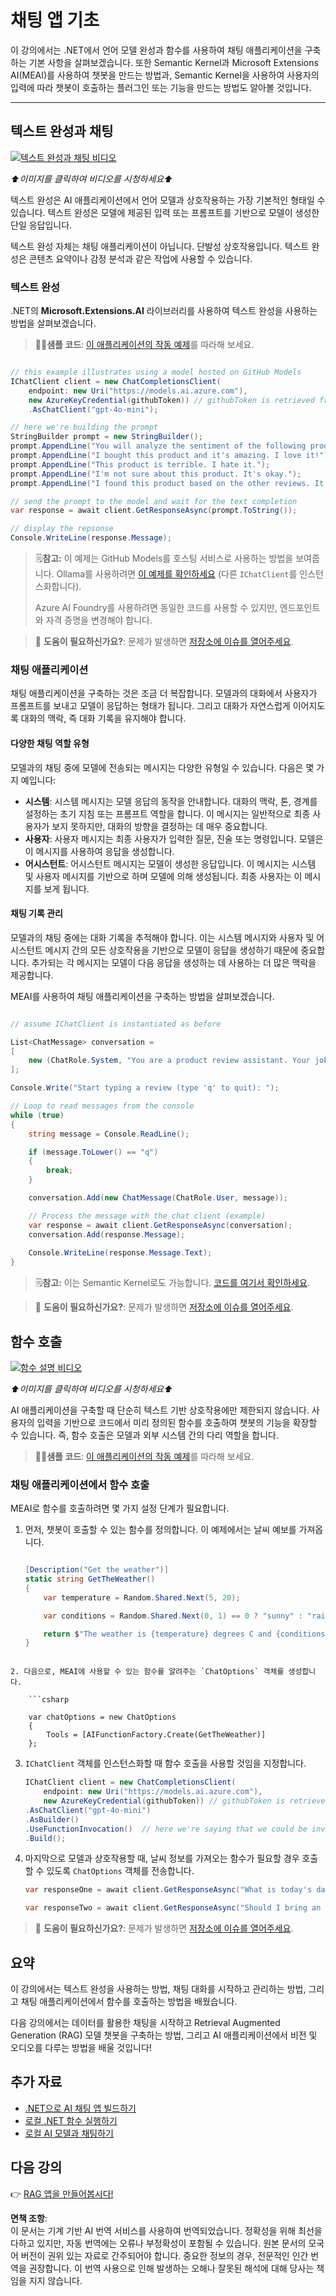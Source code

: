 # 채팅 앱 기초

이 강의에서는 .NET에서 언어 모델 완성과 함수를 사용하여 채팅 애플리케이션을 구축하는 기본 사항을 살펴보겠습니다. 또한 Semantic Kernel과 Microsoft Extensions AI(MEAI)를 사용하여 챗봇을 만드는 방법과, Semantic Kernel을 사용하여 사용자의 입력에 따라 챗봇이 호출하는 플러그인 또는 기능을 만드는 방법도 알아볼 것입니다.

---

## 텍스트 완성과 채팅

[![텍스트 완성과 채팅 비디오](https://img.youtube.com/vi/Av1FCQf83QU/0.jpg)](https://youtu.be/Av1FCQf83QU?feature=shared)

_⬆️이미지를 클릭하여 비디오를 시청하세요⬆️_

텍스트 완성은 AI 애플리케이션에서 언어 모델과 상호작용하는 가장 기본적인 형태일 수 있습니다. 텍스트 완성은 모델에 제공된 입력 또는 프롬프트를 기반으로 모델이 생성한 단일 응답입니다.

텍스트 완성 자체는 채팅 애플리케이션이 아닙니다. 단발성 상호작용입니다. 텍스트 완성은 콘텐츠 요약이나 감정 분석과 같은 작업에 사용할 수 있습니다.

### 텍스트 완성

.NET의 **Microsoft.Extensions.AI** 라이브러리를 사용하여 텍스트 완성을 사용하는 방법을 살펴보겠습니다.

> 🧑‍💻**샘플 코드**: [이 애플리케이션의 작동 예제](../../../03-CoreGenerativeAITechniques/src/BasicChat-01MEAI)를 따라해 보세요.

```csharp

// this example illustrates using a model hosted on GitHub Models
IChatClient client = new ChatCompletionsClient(
    endpoint: new Uri("https://models.ai.azure.com"),
    new AzureKeyCredential(githubToken)) // githubToken is retrieved from the environment variables
    .AsChatClient("gpt-4o-mini");

// here we're building the prompt
StringBuilder prompt = new StringBuilder();
prompt.AppendLine("You will analyze the sentiment of the following product reviews. Each line is its own review. Output the sentiment of each review in a bulleted list and then provide a generate sentiment of all reviews. ");
prompt.AppendLine("I bought this product and it's amazing. I love it!");
prompt.AppendLine("This product is terrible. I hate it.");
prompt.AppendLine("I'm not sure about this product. It's okay.");
prompt.AppendLine("I found this product based on the other reviews. It worked for a bit, and then it didn't.");

// send the prompt to the model and wait for the text completion
var response = await client.GetResponseAsync(prompt.ToString());

// display the repsonse
Console.WriteLine(response.Message);

```

> 🗒️**참고:** 이 예제는 GitHub Models를 호스팅 서비스로 사용하는 방법을 보여줍니다. Ollama를 사용하려면 [이 예제를 확인하세요](../../../03-CoreGenerativeAITechniques/src/BasicChat-03Ollama) (다른 `IChatClient`를 인스턴스화합니다).
>
> Azure AI Foundry를 사용하려면 동일한 코드를 사용할 수 있지만, 엔드포인트와 자격 증명을 변경해야 합니다.

> 🙋 **도움이 필요하신가요?**: 문제가 발생하면 [저장소에 이슈를 열어주세요](https://github.com/microsoft/Generative-AI-for-beginners-dotnet/issues/new).

### 채팅 애플리케이션

채팅 애플리케이션을 구축하는 것은 조금 더 복잡합니다. 모델과의 대화에서 사용자가 프롬프트를 보내고 모델이 응답하는 형태가 됩니다. 그리고 대화가 자연스럽게 이어지도록 대화의 맥락, 즉 대화 기록을 유지해야 합니다.

#### 다양한 채팅 역할 유형

모델과의 채팅 중에 모델에 전송되는 메시지는 다양한 유형일 수 있습니다. 다음은 몇 가지 예입니다:

* **시스템**: 시스템 메시지는 모델 응답의 동작을 안내합니다. 대화의 맥락, 톤, 경계를 설정하는 초기 지침 또는 프롬프트 역할을 합니다. 이 메시지는 일반적으로 최종 사용자가 보지 못하지만, 대화의 방향을 결정하는 데 매우 중요합니다.
* **사용자**: 사용자 메시지는 최종 사용자가 입력한 질문, 진술 또는 명령입니다. 모델은 이 메시지를 사용하여 응답을 생성합니다.
* **어시스턴트**: 어시스턴트 메시지는 모델이 생성한 응답입니다. 이 메시지는 시스템 및 사용자 메시지를 기반으로 하며 모델에 의해 생성됩니다. 최종 사용자는 이 메시지를 보게 됩니다.

#### 채팅 기록 관리

모델과의 채팅 중에는 대화 기록을 추적해야 합니다. 이는 시스템 메시지와 사용자 및 어시스턴트 메시지 간의 모든 상호작용을 기반으로 모델이 응답을 생성하기 때문에 중요합니다. 추가되는 각 메시지는 모델이 다음 응답을 생성하는 데 사용하는 더 많은 맥락을 제공합니다.

MEAI를 사용하여 채팅 애플리케이션을 구축하는 방법을 살펴보겠습니다.

```csharp

// assume IChatClient is instantiated as before

List<ChatMessage> conversation =
[
    new (ChatRole.System, "You are a product review assistant. Your job is to help people write great product reviews. Keep asking questions on the person's experience with the product until you have enough information to write a review. Then write the review for them and ask if they are happy with it.")
];

Console.Write("Start typing a review (type 'q' to quit): ");

// Loop to read messages from the console
while (true)
{    
    string message = Console.ReadLine();

    if (message.ToLower() == "q")
    {
        break;
    }

    conversation.Add(new ChatMessage(ChatRole.User, message));

    // Process the message with the chat client (example)
    var response = await client.GetResponseAsync(conversation);
    conversation.Add(response.Message);
    
    Console.WriteLine(response.Message.Text);    
}

```

> 🗒️**참고:** 이는 Semantic Kernel로도 가능합니다. [코드를 여기서 확인하세요](../../../03-CoreGenerativeAITechniques/src/BasicChat-02SK).

> 🙋 **도움이 필요하신가요?**: 문제가 발생하면 [저장소에 이슈를 열어주세요](https://github.com/microsoft/Generative-AI-for-beginners-dotnet/issues/new).

## 함수 호출

[![함수 설명 비디오](https://img.youtube.com/vi/i84GijmGlYU/0.jpg)](https://youtu.be/i84GijmGlYU?feature=shared)

_⬆️이미지를 클릭하여 비디오를 시청하세요⬆️_

AI 애플리케이션을 구축할 때 단순히 텍스트 기반 상호작용에만 제한되지 않습니다. 사용자의 입력을 기반으로 코드에서 미리 정의된 함수를 호출하여 챗봇의 기능을 확장할 수 있습니다. 즉, 함수 호출은 모델과 외부 시스템 간의 다리 역할을 합니다.

> 🧑‍💻**샘플 코드**: [이 애플리케이션의 작동 예제](../../../03-CoreGenerativeAITechniques/src/MEAIFunctions)를 따라해 보세요.

### 채팅 애플리케이션에서 함수 호출

MEAI로 함수를 호출하려면 몇 가지 설정 단계가 필요합니다.

1. 먼저, 챗봇이 호출할 수 있는 함수를 정의합니다. 이 예제에서는 날씨 예보를 가져옵니다.

    ```csharp

    [Description("Get the weather")]
    static string GetTheWeather()
    {    
        var temperature = Random.Shared.Next(5, 20);

        var conditions = Random.Shared.Next(0, 1) == 0 ? "sunny" : "rainy";

        return $"The weather is {temperature} degrees C and {conditions}.";
    }

```

2. 다음으로, MEAI에 사용할 수 있는 함수를 알려주는 `ChatOptions` 객체를 생성합니다.

    ```csharp

    var chatOptions = new ChatOptions
    {
        Tools = [AIFunctionFactory.Create(GetTheWeather)]
    };

```

3. `IChatClient` 객체를 인스턴스화할 때 함수 호출을 사용할 것임을 지정합니다.

    ```csharp
    IChatClient client = new ChatCompletionsClient(
        endpoint: new Uri("https://models.ai.azure.com"),
        new AzureKeyCredential(githubToken)) // githubToken is retrieved from the environment variables
    .AsChatClient("gpt-4o-mini")
    .AsBuilder()
    .UseFunctionInvocation()  // here we're saying that we could be invoking functions!
    .Build();
    ```

4. 마지막으로 모델과 상호작용할 때, 날씨 정보를 가져오는 함수가 필요할 경우 호출할 수 있도록 `ChatOptions` 객체를 전송합니다.

    ```csharp
    var responseOne = await client.GetResponseAsync("What is today's date", chatOptions); // won't call the function

    var responseTwo = await client.GetResponseAsync("Should I bring an umbrella with me today?", chatOptions); // will call the function
    ```

> 🙋 **도움이 필요하신가요?**: 문제가 발생하면 [저장소에 이슈를 열어주세요](https://github.com/microsoft/Generative-AI-for-beginners-dotnet/issues/new).

## 요약

이 강의에서는 텍스트 완성을 사용하는 방법, 채팅 대화를 시작하고 관리하는 방법, 그리고 채팅 애플리케이션에서 함수를 호출하는 방법을 배웠습니다.

다음 강의에서는 데이터를 활용한 채팅을 시작하고 Retrieval Augmented Generation (RAG) 모델 챗봇을 구축하는 방법, 그리고 AI 애플리케이션에서 비전 및 오디오를 다루는 방법을 배울 것입니다!

## 추가 자료

- [.NET으로 AI 채팅 앱 빌드하기](https://learn.microsoft.com/dotnet/ai/quickstarts/get-started-openai?tabs=azd&pivots=openai)
- [로컬 .NET 함수 실행하기](https://learn.microsoft.com/dotnet/ai/quickstarts/quickstart-azure-openai-tool?tabs=azd&pivots=openai)
- [로컬 AI 모델과 채팅하기](https://learn.microsoft.com/dotnet/ai/quickstarts/quickstart-local-ai)

## 다음 강의

👉 [RAG 앱을 만들어봅시다!](./02-retrieval-augmented-generation.md)

**면책 조항**:  
이 문서는 기계 기반 AI 번역 서비스를 사용하여 번역되었습니다. 정확성을 위해 최선을 다하고 있지만, 자동 번역에는 오류나 부정확성이 포함될 수 있습니다. 원본 문서의 모국어 버전이 권위 있는 자료로 간주되어야 합니다. 중요한 정보의 경우, 전문적인 인간 번역을 권장합니다. 이 번역 사용으로 인해 발생하는 오해나 잘못된 해석에 대해 당사는 책임을 지지 않습니다.